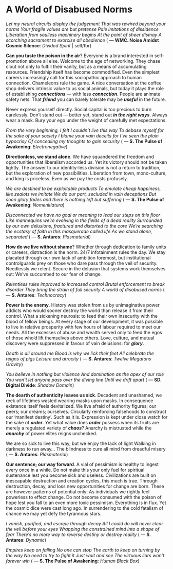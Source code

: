 # A World of Disabused Norms

*Let my neural circuits display the judgement
That was rewired beyond your norms
Your fragile values are but pretense
Pale imitations of dissidence
Liberation from soulless machinery begins
At the point of sheer dismay
A scorching sacrament to exorcise all obedience*
( — **WMC. Noise Amidst Cosmic Silence**: *Divided Spirit* | self/tbr)

**Can you taste the poison in the air**? Everyone is a brand interested in self-promotion above all else. Welcome to the age of networking. They chase clout not only to fulfill their vanity, but as a means of accumulating resources. Friendship itself has become commodified. Even the simplest careers increasingly call for this sociopathic approach to human connection. Chameleons rule the game. A nice conversation at the coffee shop delivers intrinsic value to us social animals, but today it plays the role of establishing ***connections*** — with less ***connection***. People are animate safety nets. That ***friend*** you can barely tolerate may be ***useful*** in the future.

Never express yourself directly. Social capital is too precious to burn carelessly. Don’t stand out — better yet, stand out ***in the right ways***. Always wear a mask. Bury your ego under the weight of carefully met expectations.

*From the very beginning, I felt I couldn’t live this way
To debase myself for the sake of your society
I blame your vain deceits for I’ve seen the plain hypocrisy
Of concealing my thoughts to gain security*
( — **S. The Pulse of Awakening**: *Electronegative*)

**Directionless, we stand alone**. We have squandered the freedom and opportunities that liberalism accorded us. Yet its victory should not be taken lightly. The answer to our identity-less division is not a return to tradition, but the exploration of new possibilities. Liberation from town, mono-culture, and king is priceless. Even as we pay the costs profusely.

*We are destined to be exploitable products
To emulate cheap happiness, like zealots we imitate
We do our part, secluded in vain deceptions
But soon glory fades and there is nothing left but suffering*
( — **S. The Pulse of Awakening**: *Nomenklatura*)

*Disconnected we have no goal or meaning to lead our steps on this floor
Like mannequins we’re evolving in the fields of a dead reality
Surrounded by our own delusions, fractured and distorted to the core
We’re searching the ecstasy of faith in this masquerade called life
As we stand alone, separated*
( — **S. Antares**: *Plasmaterial*)

**How do we live without shame**? Whether through dedication to family units or careers, distraction is the norm. 24/7 infotainment rules the day. We stay placated through our own lack of ambition foremost, but institutional controlguards prey on those who dare pass through the veil of security. Needlessly we relent. Secure in the delusion that systems work themselves out: We’ve succumbed to our fear of change.

*Relentless rules improved to increased control
Brutal enforcement to break disorder
They bring the strain of full security
A world of disabused norms*
( — **S. Antares**: *Technocracy*)

**Power is the enemy**. History was stolen from us by unimaginative power addicts who would sooner destroy the world than release it from their control. What a sickening neurosis: to feed their own insecurity with the blood of fellow beings. At every stage of our development, it was possible to live in relative prosperity with few hours of labour required to meet our needs. All the excesses of abuse and wealth served only to feed the egos of those who’d lift themselves above others. Love, culture, and mutual discovery were suppressed in favour of vain delusions: for ***glory***.

*Death is all around me
Blood is why we lick their feet
All celebrate the reigns of pigs
Leisure and atrocity*
( — **S. Antares**: *Twelve Megatons Gravity*)

*You believe in nothing but violence
And domination as the apex of our role
You won’t let anyone pass over the diving line
Until we drift apart*
( — **SD. Digital Divide**: *Shadow Domain*)

**The dearth of authenticity leaves us sick**. Decadent and unashamed, we reek of lifetimes wasted wearing masks upon masks. In consequence existence itself feels devitalized. We live afraid of authority figures; our peers; our dreams; ourselves. Circularly reinforcing falsehoods to construct our ‘manifest destiny’. Such as it is. Expression is kept under close watch for the sake of ***order***. Yet what value does ***order*** possess when its fruits are merely a regulated variety of ***chaos***? Anarchy is mistrusted while the ***anarchy*** of power elites reigns unchecked.

We are so sick to live this way, but we enjoy the lack of light
Walking in darkness to run away…
The blindness to cure all mind from dreadful misery
( — **S. Antares**: *Plasmaterial*)

**Our sentence; our way forward**. A vial of pessimism is healthy to ingest every once in a while. Do not make this your only fuel for spiritual sustenance lest you become sick and useless. Civilizations are built on inescapable destruction and creation cycles, this much is true. Through destruction, decay, and loss new opportunities for change are born. These are however patterns of potential only: As individuals we rightly feel powerless to effect change. Do not become consumed with the poison of hope lest you fall to an even more toxic pessimism. Everything is in flux. Yet the cosmic dice were cast long ago. In surrendering to the cold fatalism of chance we may yet defy the tyrannous stars.

*I vanish, purified, and escape through decay
All I could do will never clear the veil before your eyes
Wrapping the constrained mind into a shape of fear
There’s no more way to reverse destiny or destroy reality*
( — **S. Antares**: *Dynamic*)

*Empires keep on falling
No one can stop
The earth to keep on turning by the way
No need to try to fight it
Just wait and see
The virtuous liars won’t forever win*
( — **S. The Pulse of Awakening**: *Human Black Box*)

